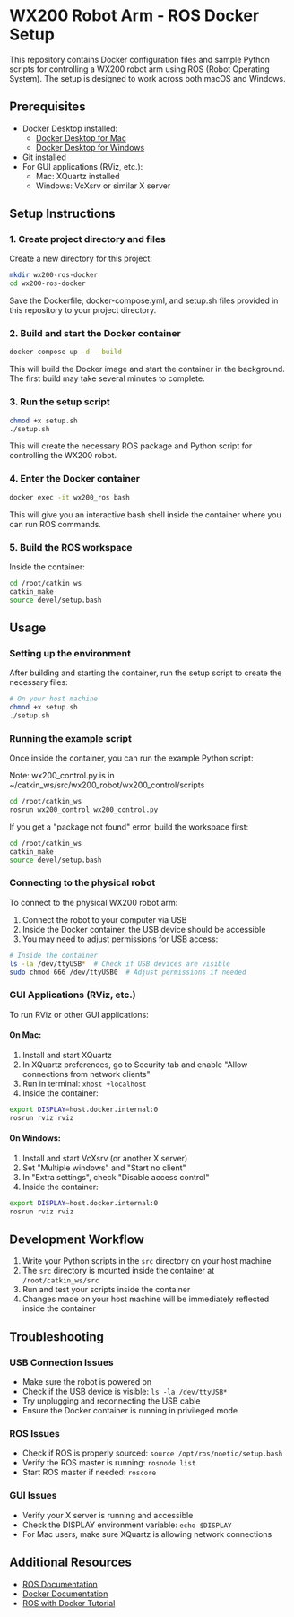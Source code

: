 # WX200 Robot Arm - ROS Docker Setup

This repository contains Docker configuration files and sample Python scripts for controlling a WX200 robot arm using ROS (Robot Operating System). The setup is designed to work across both macOS and Windows.

## Prerequisites

- Docker Desktop installed:
  - [Docker Desktop for Mac](https://docs.docker.com/desktop/install/mac-install/)
  - [Docker Desktop for Windows](https://docs.docker.com/desktop/install/windows-install/)
- Git installed
- For GUI applications (RViz, etc.):
  - Mac: XQuartz installed
  - Windows: VcXsrv or similar X server

## Setup Instructions

### 1. Create project directory and files

Create a new directory for this project:

```bash
mkdir wx200-ros-docker
cd wx200-ros-docker
```

Save the Dockerfile, docker-compose.yml, and setup.sh files provided in this repository to your project directory.

### 2. Build and start the Docker container

```bash
docker-compose up -d --build
```

This will build the Docker image and start the container in the background. The first build may take several minutes to complete.

### 3. Run the setup script

```bash
chmod +x setup.sh
./setup.sh
```

This will create the necessary ROS package and Python script for controlling the WX200 robot.

### 4. Enter the Docker container

```bash
docker exec -it wx200_ros bash
```

This will give you an interactive bash shell inside the container where you can run ROS commands.

### 5. Build the ROS workspace

Inside the container:

```bash
cd /root/catkin_ws
catkin_make
source devel/setup.bash
```

## Usage

### Setting up the environment

After building and starting the container, run the setup script to create the necessary files:

```bash
# On your host machine
chmod +x setup.sh
./setup.sh
```

### Running the example script

Once inside the container, you can run the example Python script:


Note: wx200_control.py is in ~/catkin_ws/src/wx200_robot/wx200_control/scripts

```bash
cd /root/catkin_ws
rosrun wx200_control wx200_control.py
```

If you get a "package not found" error, build the workspace first:

```bash
cd /root/catkin_ws
catkin_make
source devel/setup.bash
```

### Connecting to the physical robot

To connect to the physical WX200 robot arm:

1. Connect the robot to your computer via USB
2. Inside the Docker container, the USB device should be accessible
3. You may need to adjust permissions for USB access:

```bash
# Inside the container
ls -la /dev/ttyUSB*  # Check if USB devices are visible
sudo chmod 666 /dev/ttyUSB0  # Adjust permissions if needed
```

### GUI Applications (RViz, etc.)

To run RViz or other GUI applications:

#### On Mac:

1. Install and start XQuartz
2. In XQuartz preferences, go to Security tab and enable "Allow connections from network clients"
3. Run in terminal: `xhost +localhost`
4. Inside the container:

```bash
export DISPLAY=host.docker.internal:0
rosrun rviz rviz
```

#### On Windows:

1. Install and start VcXsrv (or another X server)
2. Set "Multiple windows" and "Start no client"
3. In "Extra settings", check "Disable access control"
4. Inside the container:

```bash
export DISPLAY=host.docker.internal:0
rosrun rviz rviz
```

## Development Workflow

1. Write your Python scripts in the `src` directory on your host machine
2. The `src` directory is mounted inside the container at `/root/catkin_ws/src`
3. Run and test your scripts inside the container
4. Changes made on your host machine will be immediately reflected inside the container

## Troubleshooting

### USB Connection Issues

- Make sure the robot is powered on
- Check if the USB device is visible: `ls -la /dev/ttyUSB*`
- Try unplugging and reconnecting the USB cable
- Ensure the Docker container is running in privileged mode

### ROS Issues

- Check if ROS is properly sourced: `source /opt/ros/noetic/setup.bash`
- Verify the ROS master is running: `rosnode list`
- Start ROS master if needed: `roscore`

### GUI Issues

- Verify your X server is running and accessible
- Check the DISPLAY environment variable: `echo $DISPLAY`
- For Mac users, make sure XQuartz is allowing network connections

## Additional Resources

- [ROS Documentation](http://wiki.ros.org/)
- [Docker Documentation](https://docs.docker.com/)
- [ROS with Docker Tutorial](http://wiki.ros.org/docker/Tutorials/Docker)
